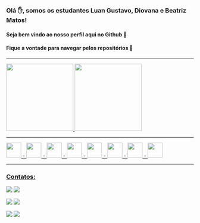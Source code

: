 ### Olá ✋, somos os estudantes Luan Gustavo, Diovana e Beatriz Matos!
#### Seja bem vindo ao nosso perfil aqui no Github 👊
#### Fique a vontade para navegar pelos repositórios 🤝

<hr/>

<div>
  <a href="https://github.com/GameRush2022/beginning.git">
  <img height="180em" src="https://github-readme-stats.vercel.app/api/top-langs/?username=GameRush2022&layout=compact&langs_count=7&theme=dracula"/>
  <img height="180em" src="https://github-readme-stats.vercel.app/api?username=GameRush2022&show_icons=true&theme=dracula&include_all_commits=true&count_private=true"/>


</div>

<hr>

<div>
  <img src="https://cdn.jsdelivr.net/gh/devicons/devicon/icons/javascript/javascript-original.svg" width="40" heigth="40"/> -
  <img src="https://cdn.jsdelivr.net/gh/devicons/devicon/icons/php/php-original.svg" width="40" heigth="40"/> -
  <img src="https://cdn.jsdelivr.net/gh/devicons/devicon/icons/flutter/flutter-original.svg" width="40" heigth="40"/> -
  <img src="https://cdn.jsdelivr.net/gh/devicons/devicon/icons/dart/dart-original.svg" width="40" heigth="40"/> -
  <img src="https://cdn.jsdelivr.net/gh/devicons/devicon/icons/html5/html5-original.svg" width="40" heigth="40"/> -
  <img src="https://cdn.jsdelivr.net/gh/devicons/devicon/icons/css3/css3-original.svg" width="40" heigth="40"/> -
  <img src="https://cdn.jsdelivr.net/gh/devicons/devicon/icons/mongodb/mongodb-original.svg" width="40" heigth="40"/> -
  <img src="https://cdn.jsdelivr.net/gh/devicons/devicon/icons/nodejs/nodejs-plain-wordmark.svg" width="40" heigth="40"/>
</div>
<hr>

### Contatos:

<div>
<a href="https://instagram.com/gustaluan09" target="_blank"><img src="https://img.shields.io/badge/-Instagram-%23E4405F?style=for-the-badge&logo=instagram&logoColor=white" target="_blank"></a>
<a href = "mailto:gluan09gusta@gmail.com"><img src="https://img.shields.io/badge/Gmail-D14836?style=for-the-badge&logo=gmail&logoColor=white" target="_blank"></a>  

<a href="https://instagram.com/diovana.x1" target="_blank"><img src="https://img.shields.io/badge/-Instagram-%23E4405F?style=for-the-badge&logo=instagram&logoColor=white" target="_blank"></a>
<a href = "mailto:diovanavytoria06@gmail.com"><img src="https://img.shields.io/badge/Gmail-D14836?style=for-the-badge&logo=gmail&logoColor=white" target="_blank"></a>  

<a href="https://instagram.com/biia_mattos" target="_blank"><img src="https://img.shields.io/badge/-Instagram-%23E4405F?style=for-the-badge&logo=instagram&logoColor=white" target="_blank"></a>
<a href = "mailto:beatrizmattos290.com"><img src="https://img.shields.io/badge/Gmail-D14836?style=for-the-badge&logo=gmail&logoColor=white" target="_blank"></a>  

</div>

